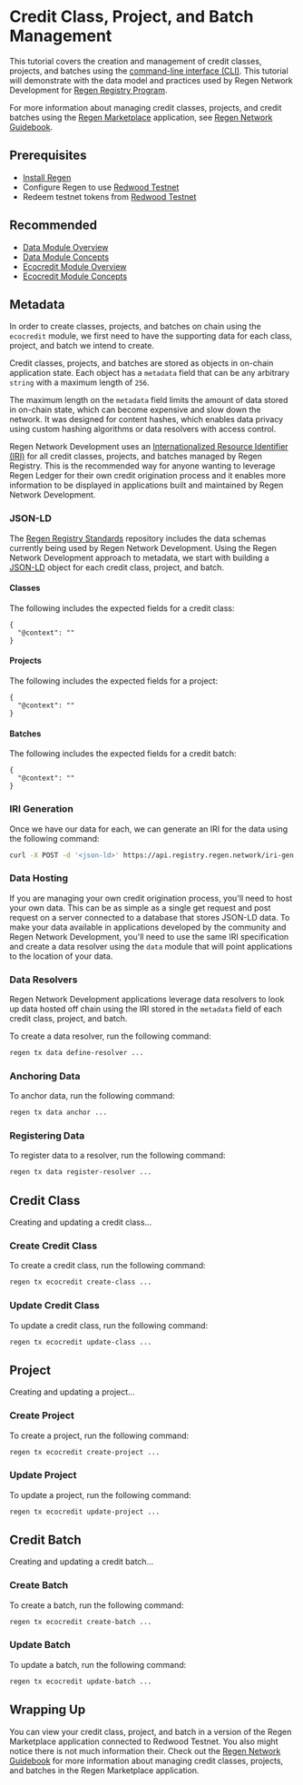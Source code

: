 # Credit Class, Project, and Batch Management

This tutorial covers the creation and management of credit classes, projects, and batches using the [command-line interface (CLI)](../../ledger/infrastructure/interfaces.html#command-line-interface). This tutorial will demonstrate with the data model and practices used by Regen Network Development for [Regen Registry Program](https://library.regen.network/).

For more information about managing credit classes, projects, and credit batches using the [Regen Marketplace](https://app.regen.network/) application, see [Regen Network Guidebook](https://guides.regen.network/guides/regen-marketplace).

## Prerequisites

- [Install Regen](../../ledger/get-started)
- Configure Regen to use [Redwood Testnet](../../ledger/get-started/live-networks.md#redwood-testnet)
- Redeem testnet tokens from [Redwood Testnet](../../ledger/get-started/live-networks.md#redwood-testnet)

## Recommended

- [Data Module Overview](../../modules/data)
- [Data Module Concepts](../../modules/data/01_concepts.md)
- [Ecocredit Module Overview](../../modules/ecocredit)
- [Ecocredit Module Concepts](../../modules/ecocredit/01_concepts.md)

## Metadata

In order to create classes, projects, and batches on chain using the `ecocredit` module, we first need to have the supporting data for each class, project, and batch we intend to create.

Credit classes, projects, and batches are stored as objects in on-chain application state. Each object has a `metadata` field that can be any arbitrary `string` with a maximum length of `256`.

The maximum length on the `metadata` field limits the amount of data stored in on-chain state, which can become expensive and slow down the network. It was designed for content hashes, which enables data privacy using custom hashing algorithms or data resolvers with access control.

Regen Network Development uses an [Internationalized Resource Identifier (IRI)](../../modules/data/01_concepts#iri) for all credit classes, projects, and batches managed by Regen Registry. This is the recommended way for anyone wanting to leverage Regen Ledger for their own credit origination process and it enables more information to be displayed in applications built and maintained by Regen Network Development.

### JSON-LD

The [Regen Registry Standards](https://github.com/regen-network/regen-registry-standards) repository includes the data schemas currently being used by Regen Network Development. Using the Regen Network Development approach to metadata, we start with building a [JSON-LD](https://json-ld.org/) object for each credit class, project, and batch.

#### Classes

The following includes the expected fields for a credit class:

```jsonld
{
  "@context": ""
}
```

#### Projects

The following includes the expected fields for a project:

```jsonld
{
  "@context": ""
}
```

#### Batches

The following includes the expected fields for a credit batch:

```jsonld
{
  "@context": ""
}
```

### IRI Generation

Once we have our data for each, we can generate an IRI for the data using the following command:

```sh
curl -X POST -d '<json-ld>' https://api.registry.regen.network/iri-gen
```

### Data Hosting

If you are managing your own credit origination process, you'll need to host your own data. This can be as simple as a single get request and post request on a server connected to a database that stores JSON-LD data. To make your data available in applications developed by the community and Regen Network Development, you'll need to use the same IRI specification and create a data resolver using the `data` module that will point applications to the location of your data.

### Data Resolvers

Regen Network Development applications leverage data resolvers to look up data hosted off chain using the IRI stored in the `metadata` field of each credit class, project, and batch.

To create a data resolver, run the following command:

```sh
regen tx data define-resolver ...
```

### Anchoring Data

To anchor data, run the following command:

```sh
regen tx data anchor ...
```

### Registering Data

To register data to a resolver, run the following command:

```sh
regen tx data register-resolver ...
```

## Credit Class

Creating and updating a credit class...

### Create Credit Class

To create a credit class, run the following command:

```sh
regen tx ecocredit create-class ...
```

### Update Credit Class

To update a credit class, run the following command:

```sh
regen tx ecocredit update-class ...
```

## Project

Creating and updating a project...

### Create Project

To create a project, run the following command:

```sh
regen tx ecocredit create-project ...
```

### Update Project

To update a project, run the following command:

```sh
regen tx ecocredit update-project ...
```

## Credit Batch

Creating and updating a credit batch...


### Create Batch

To create a batch, run the following command:

```sh
regen tx ecocredit create-batch ...
```

### Update Batch

To update a batch, run the following command:

```sh
regen tx ecocredit update-batch ...
```

## Wrapping Up

You can view your credit class, project, and batch in a version of the Regen Marketplace application connected to Redwood Testnet. You also might notice there is not much information their. Check out the [Regen Network Guidebook](https://guides.regen.network/guides/regen-marketplace) for more information about managing credit classes, projects, and batches in the Regen Marketplace application.